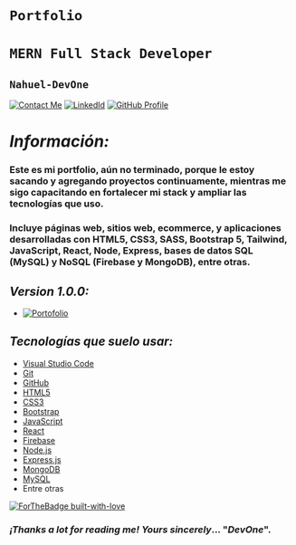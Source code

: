 # **`Portfolio`** 
# **`MERN Full Stack Developer`**
## **`Nahuel-DevOne`**

[![Contact Me](https://img.shields.io/badge/Email-informational?style=for-the-badge&logo=Mail.Ru&logoColor=fff&color=red)](mailto:nahue.developer1@gmail.com)
[![LinkedId](https://img.shields.io/badge/LinkedIn-informational?style=for-the-badge&logo=linkedin&logoColor=fff&color=blue)](https://www.linkedin.com/in/nahuel-developer/)
[![GitHub Profile](https://img.shields.io/badge/GitHub-informational?style=for-the-badge&logo=GitHub&logoColor=fff&color=23272d)](https://github.com/Nahuel-DevOne)

# *Información:*

### Este es mi portfolio, aún no terminado, porque le estoy sacando y agregando proyectos continuamente, mientras me sigo capacitando en fortalecer mi stack y ampliar las tecnologías que uso.
### Incluye páginas web, sitios web, ecommerce, y aplicaciones desarrolladas con HTML5, CSS3, SASS, Bootstrap 5, Tailwind, JavaScript, React, Node, Express, bases de datos SQL (MySQL) y NoSQL (Firebase y MongoDB), entre otras.

## *Version 1.0.0:*

- [![Portofolio](https://img.shields.io/badge/Portfolio-informational?style=for-the-badge&logo=github&logoColor=fff&color=23272d)](https://nahuel-devone.github.io/portfolio/)

## *Tecnologías que suelo usar:*

- [Visual Studio Code](https://code.visualstudio.com/)
- [Git](https://git-scm.com/)
- [GitHub](https://github.com/)
- [HTML5](https://developer.mozilla.org/es/docs/Glossary/HTML5)
- [CSS3](https://developer.mozilla.org/es/docs/Web/CSS)
- [Bootstrap](https://getbootstrap.com/)
- [JavaScript](https://developer.mozilla.org/es/docs/Web/JavaScript)
- [React](https://es.reactjs.org/)
- [Firebase](https://firebase.google.com/)
- [Node.js](https://nodejs.org/en/)
- [Express.js](https://expressjs.com/es/)
- [MongoDB](https://www.mongodb.com/es)
- [MySQL](https://www.mysql.com/)
- Entre otras

[![ForTheBadge built-with-love](http://ForTheBadge.com/images/badges/built-with-love.svg)](https://GitHub.com/Nahuel-Devone/)

### *¡Thanks a lot for reading me!* _Yours sincerely_... "*DevOne*".

